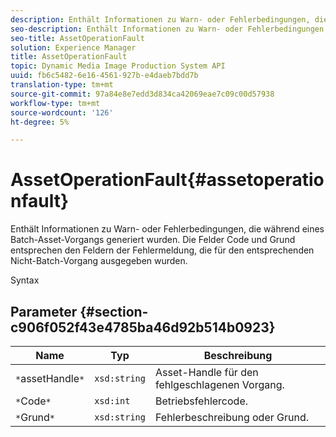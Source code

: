 ```yaml
---
description: Enthält Informationen zu Warn- oder Fehlerbedingungen, die während eines Batch-Asset-Vorgangs generiert wurden. Die Felder Code und Grund entsprechen den Feldern der Fehlermeldung, die für den entsprechenden Nicht-Batch-Vorgang ausgegeben wurden.
seo-description: Enthält Informationen zu Warn- oder Fehlerbedingungen, die während eines Batch-Asset-Vorgangs generiert wurden. Die Felder Code und Grund entsprechen den Feldern der Fehlermeldung, die für den entsprechenden Nicht-Batch-Vorgang ausgegeben wurden.
seo-title: AssetOperationFault
solution: Experience Manager
title: AssetOperationFault
topic: Dynamic Media Image Production System API
uuid: fb6c5482-6e16-4561-927b-e4daeb7bdd7b
translation-type: tm+mt
source-git-commit: 97a84e8e7edd3d834ca42069eae7c09c00d57938
workflow-type: tm+mt
source-wordcount: '126'
ht-degree: 5%

---
```



# AssetOperationFault{#assetoperationfault}

Enthält Informationen zu Warn- oder Fehlerbedingungen, die während eines Batch-Asset-Vorgangs generiert wurden. Die Felder Code und Grund entsprechen den Feldern der Fehlermeldung, die für den entsprechenden Nicht-Batch-Vorgang ausgegeben wurden.

Syntax

## Parameter {#section-c906f052f43e4785ba46d92b514b0923}

| Name | Typ | Beschreibung |
|---|---|---|
| `*`assetHandle`*` | `xsd:string` | Asset-Handle für den fehlgeschlagenen Vorgang. |
| `*`Code`*` | `xsd:int` | Betriebsfehlercode. |
| `*`Grund`*` | `xsd:string` | Fehlerbeschreibung oder Grund. |

